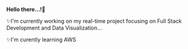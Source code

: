  **Hello there...!**👋
  
✨I'm currently working on my real-time project focusing on Full Stack Development and Data Visualization...

✨I'm curently learning AWS     

<!---
indhu224/indhu224 is a  ✨ special ✨ repository because its `README.md` (this file) appears on your GitHub profile.
You can click the Preview link to take a look at your changes.
--->
